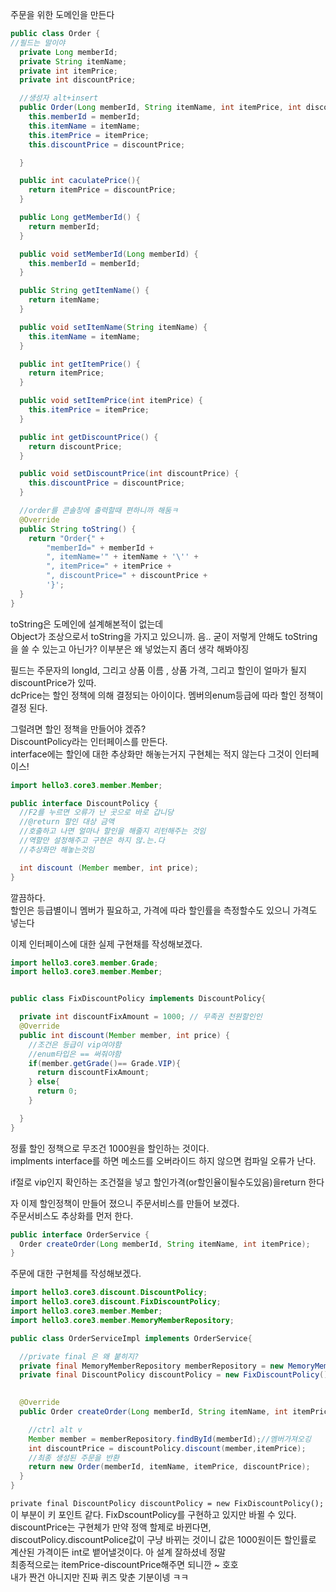 주문을 위한 도메인을 만든다  
```java
public class Order {
//필드는 말이야
  private Long memberId;
  private String itemName;
  private int itemPrice;
  private int discountPrice;

  //생성자 alt+insert
  public Order(Long memberId, String itemName, int itemPrice, int discountPrice) {
    this.memberId = memberId;
    this.itemName = itemName;
    this.itemPrice = itemPrice;
    this.discountPrice = discountPrice;

  }

  public int caculatePrice(){
    return itemPrice = discountPrice;
  }

  public Long getMemberId() {
    return memberId;
  }

  public void setMemberId(Long memberId) {
    this.memberId = memberId;
  }

  public String getItemName() {
    return itemName;
  }

  public void setItemName(String itemName) {
    this.itemName = itemName;
  }

  public int getItemPrice() {
    return itemPrice;
  }

  public void setItemPrice(int itemPrice) {
    this.itemPrice = itemPrice;
  }

  public int getDiscountPrice() {
    return discountPrice;
  }

  public void setDiscountPrice(int discountPrice) {
    this.discountPrice = discountPrice;
  }

  //order를 콘솔창에 출력할때 편하니까 해둠ㅋ
  @Override
  public String toString() {
    return "Order{" +
        "memberId=" + memberId +
        ", itemName='" + itemName + '\'' +
        ", itemPrice=" + itemPrice +
        ", discountPrice=" + discountPrice +
        '}';
  }
}
```
toString은 도메인에 설계해본적이 없는데  
Object가 조상으로서 toString을 가지고 있으니까. 음.. 굳이 저렇게 안해도
toString을 쓸 수 있는고 아닌가? 이부분은 왜 넣었는지 좀더 생각 해봐야징

필드는 주문자의 longId, 그리고 상품 이름 , 상품 가격, 그리고 할인이 얼마가 될지 discountPrice가 있따.  
dcPrice는 할인 정책에 의해 결정되는 아이이다. 멤버의enum등급에 따라 할인 정책이 결정 된다. 

그럴려면 할인 정책을 만들어야 겠쥬?  
DiscountPolicy라는 인터페이스를 만든다.  
interface에는 할인에 대한 추상화만 해놓는거지
구현체는 적지 않는다 그것이 인터페이스!
```java
import hello3.core3.member.Member;

public interface DiscountPolicy {
  //F2를 누르면 오류가 난 곳으로 바로 갑니당
  //@return 할인 대상 금액
  //호출하고 나면 얼마나 할인을 해줄지 리턴해주는 것임
  //역할만 설정해주고 구현은 하지 않.는.다
  //추상화만 해놓는것임

  int discount (Member member, int price);
}

```
깔끔하다.  
할인은 등급별이니 멤버가 필요하고, 가격에 따라 할인률을 측정할수도 있으니 가격도 넣는다


이제 인터페이스에 대한 실제 구현채를 작성해보겠다.  

```java
import hello3.core3.member.Grade;
import hello3.core3.member.Member;


public class FixDiscountPolicy implements DiscountPolicy{

  private int discountFixAmount = 1000; // 무족권 천원할인인
  @Override
  public int discount(Member member, int price) {
	//조건은 등급이 vip여야함
	//enum타입은 == 써줘야함
	if(member.getGrade()== Grade.VIP){
	  return discountFixAmount;
	} else{
	  return 0;
	}

  }
}

```
정률 할인 정책으로 무조건 1000원을 할인하는 것이다.  
implments interface를 하면 메소드를 오버라이드 하지 않으면 컴파일 오류가 난다.

if절로 vip인지 확인하는 조건절을 넣고 
할인가격(or할인율이될수도있음)을return 한다  

자 이제 할인정책이 만들어 졌으니 주문서비스를 만들어 보겠다.  
주문서비스도 추상화를 먼저 한다.

```java
public interface OrderService {
  Order createOrder(Long memberId, String itemName, int itemPrice);
}
```
주문에 대한 구현체를 작성해보겠다.  

```java
import hello3.core3.discount.DiscountPolicy;
import hello3.core3.discount.FixDiscountPolicy;
import hello3.core3.member.Member;
import hello3.core3.member.MemoryMemberRepository;

public class OrderServiceImpl implements OrderService{

  //private final 은 왜 붙히지?
  private final MemoryMemberRepository memberRepository = new MemoryMemberRepository();
  private final DiscountPolicy discountPolicy = new FixDiscountPolicy();
  

  @Override
  public Order createOrder(Long memberId, String itemName, int itemPrice) {

	//ctrl alt v
	Member member = memberRepository.findById(memberId);//멤버가져오깅
	int discountPrice = discountPolicy.discount(member,itemPrice);
	//최종 생성된 주문을 반환
	return new Order(memberId, itemName, itemPrice, discountPrice);
  }
}

```
`private final DiscountPolicy discountPolicy = new FixDiscountPolicy();`
이 부분이 키 포인트 같다. FixDscountPolicy를 구현하고 있지만 바뀔 수 있다.
discountPrice는 구현체가 만약 정액 할제로 바뀐다면, discoutPolicy.discountPolice값이 구냥 바뀌는 것이니
값은 1000원이든 할인률로 계산된 가격이든 int로 뱉어낼것이다. 아 설계 잘하셨네 정말  
최종적으로는  itemPrice-discountPrice해주면 되니깐 ~ 호호  
내가 짠건 아니지만 진짜 퀴즈 맞춘 기분이넹 ㅋㅋ
